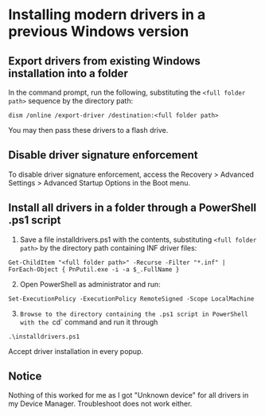 # Installing modern drivers in a previous Windows version

## Export drivers from existing Windows installation into a folder

In the command prompt, run the following, substituting the `<full folder path>` sequence by the directory path:

```batch
dism /online /export-driver /destination:<full folder path>
```

You may then pass these drivers to a flash drive.

## Disable driver signature enforcement

To disable driver signature enforcement, access the Recovery > Advanced Settings > Advanced Startup Options in the Boot menu.

## Install all drivers in a folder through a PowerShell .ps1 script

1. Save a file installdrivers.ps1 with the contents, substituting `<full folder path>` by the directory path containing INF driver files:

```
Get-ChildItem "<full folder path>" -Recurse -Filter "*.inf" | 
ForEach-Object { PnPutil.exe -i -a $_.FullName }
```

2. Open PowerShell as administrator and run:

```
Set-ExecutionPolicy -ExecutionPolicy RemoteSigned -Scope LocalMachine
```

3. `Browse to the directory containing the .ps1 script in PowerShell with the `cd` command and run it through

```
.\installdrivers.ps1
```

Accept driver installation in every popup.

## Notice

Nothing of this worked for me as I got "Unknown device" for all drivers in my Device Manager. Troubleshoot does not work either.
